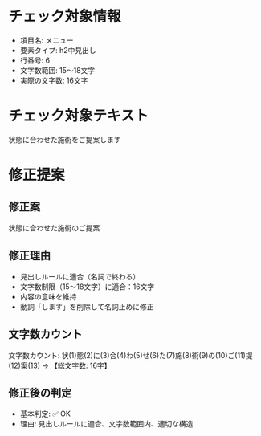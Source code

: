 # チェック対象情報

- 項目名: メニュー
- 要素タイプ: h2中見出し
- 行番号: 6
- 文字数範囲: 15～18文字
- 実際の文字数: 16文字

# チェック対象テキスト

状態に合わせた施術をご提案します

# 修正提案

## 修正案
状態に合わせた施術のご提案

## 修正理由
- 見出しルールに適合（名詞で終わる）
- 文字数制限（15～18文字）に適合：16文字
- 内容の意味を維持
- 動詞「します」を削除して名詞止めに修正

## 文字数カウント
文字数カウント: 状(1)態(2)に(3)合(4)わ(5)せ(6)た(7)施(8)術(9)の(10)ご(11)提(12)案(13) → 【総文字数: 16字】

## 修正後の判定
- 基本判定: ✅ OK
- 理由: 見出しルールに適合、文字数範囲内、適切な構造
